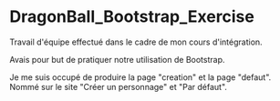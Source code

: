 # DragonBall_Bootstrap_Exercise

Travail d'équipe effectué dans le cadre de mon cours d'intégration.

Avais pour but de pratiquer notre utilisation de Bootstrap.

Je me suis occupé de produire la page "creation" et la page "defaut". 
Nommé sur le site "Créer un personnage" et "Par défaut".